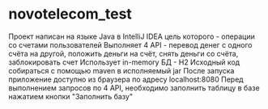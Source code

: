 # novotelecom_test
Проект написан на языке Java в IntelliJ IDEA цель которого - операции со счетами пользователей 
Выполняет 4 API - перевод денег с одного счёта на другой, положить деньги на счёт, снять деньги со счёта, заблокировать счет
Использует in-memory БД - Н2
Исходный код собираться с помощью maven в исполняемый jar
После запуска приложение доступно из браузера по адресу localhost:8080
Перед выполнением запросов по 4 API, необходимо заполнить таблицу в базе нажатием кнопки "Заполнить базу" 
